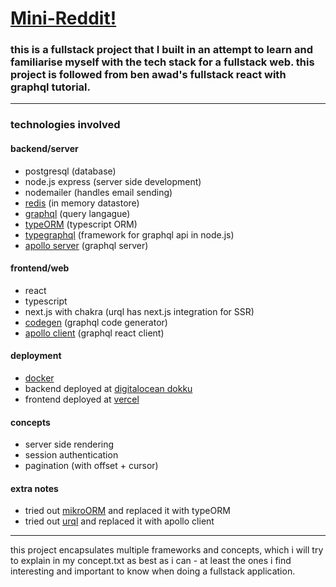 # [Mini-Reddit!](https://www.codedevr.com)

### this is a fullstack project that I built in an attempt to learn and familiarise myself with the tech stack for a fullstack web. this project is followed from ben awad's fullstack react with graphql tutorial.

---

### technologies involved

#### backend/server

- postgresql (database)
- node.js express (server side development)
- nodemailer (handles email sending)
- [redis](https://redis.io/) (in memory datastore)
- [graphql](https://graphql.org/) (query langague)
- [typeORM](https://typeorm.io/) (typescript ORM)
- [typegraphql](https://typegraphql.com/) (framework for graphql api in node.js)
- [apollo server](https://www.apollographql.com/docs/apollo-server/) (graphql server)

#### frontend/web

- react
- typescript
- next.js with chakra (urql has next.js integration for SSR)
- [codegen](https://www.graphql-code-generator.com/) (graphql code generator)
- [apollo client](https://www.apollographql.com/docs/react/) (graphql react client)

#### deployment

- [docker](https://docs.docker.com/)
- backend deployed at [digitalocean dokku](https://auth0.com/blog/hosting-applications-using-digitalocean-and-dokku/)
- frontend deployed at [vercel](https://vercel.com/)

#### concepts

- server side rendering
- session authentication
- pagination (with offset + cursor)

#### extra notes

- tried out [mikroORM](https://mikro-orm.io/) and replaced it with typeORM
- tried out [urql](https://formidable.com/open-source/urql/) and replaced it with apollo client

---

this project encapsulates multiple frameworks and concepts, which i will try to explain in my concept.txt as best as i can - at least the ones i find interesting and important to know when doing a fullstack application.
